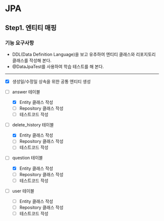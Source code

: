 # JPA

## Step1. 엔티티 매핑

### 기능 요구사항

- DDL(Data Definition Language)을 보고 유추하여 엔티티 클래스와 리포지토리 클래스를 작성해 본다.
- @DataJpaTest를 사용하여 학습 테스트를 해 본다.

---

- [x] 생성일/수정일 상속을 위한 공통 엔티티 생성

- [ ] answer 테이블
    - [x] Entity 클래스 작성
    - [ ] Repository 클래스 작성
    - [ ] 테스트코드 작성

- [ ] delete_history 테이블
    - [x] Entity 클래스 작성
    - [ ] Repository 클래스 작성
    - [ ] 테스트코드 작성

- [ ] question 테이블
    - [x] Entity 클래스 작성
    - [ ] Repository 클래스 작성
    - [ ] 테스트코드 작성

- [ ] user 테이블
    - [ ] Entity 클래스 작성
    - [ ] Repository 클래스 작성
    - [ ] 테스트코드 작성